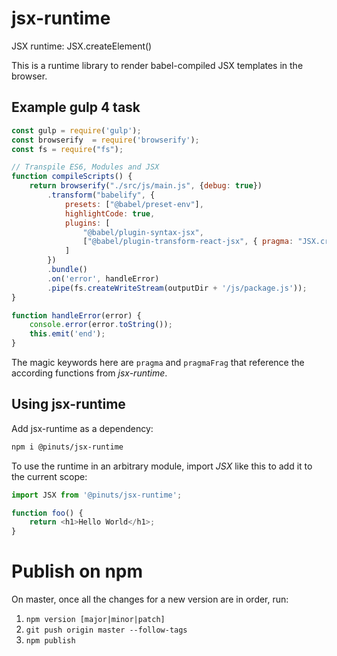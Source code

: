 # jsx-runtime
JSX runtime: JSX.createElement()

This is a runtime library to render babel-compiled JSX templates
in the browser.

## Example gulp 4 task

```javascript
const gulp = require('gulp');
const browserify  = require('browserify');
const fs = require("fs");

// Transpile ES6, Modules and JSX
function compileScripts() {
    return browserify("./src/js/main.js", {debug: true})
        .transform("babelify", {
            presets: ["@babel/preset-env"],
            highlightCode: true,
            plugins: [
                "@babel/plugin-syntax-jsx",
                ["@babel/plugin-transform-react-jsx", { pragma: "JSX.createElement", pragmaFrag: "JSX.Fragment" }]
            ]
        })
        .bundle()
        .on('error', handleError)
        .pipe(fs.createWriteStream(outputDir + '/js/package.js'));
}

function handleError(error) {
    console.error(error.toString());
    this.emit('end');
}
```

The magic keywords here are `pragma` and `pragmaFrag` that reference the according
functions from _jsx-runtime_.

## Using jsx-runtime

Add jsx-runtime as a dependency:
```bash
npm i @pinuts/jsx-runtime
```

To use the runtime in an arbitrary module, import _JSX_ like this to add it to the current scope:
```javascript
import JSX from '@pinuts/jsx-runtime';

function foo() {
    return <h1>Hello World</h1>;
}
```


# Publish on npm

On master, once all the changes for a new version are in order, run:

1. `npm version [major|minor|patch]`
2. `git push origin master --follow-tags`
3. `npm publish`
